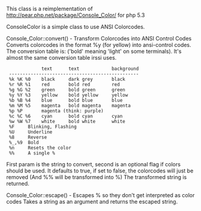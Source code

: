 This class is a reimplementation of http://pear.php.net/package/Console_Color/ for php 5.3 

ConsoleColor is a simple class to use ANSI Colorcodes.

Console_Color::convert() - Transform Colorcodes into ANSI Control Codes  
  Converts colorcodes in the format %y (for yellow) into ansi-control
  codes. The conversion table is: ('bold' meaning 'light' on some
  terminals). It's almost the same conversion table irssi uses.
  
                 text      text            background
     ------------------------------------------------
     %k %K %0    black     dark grey       black
     %r %R %1    red       bold red        red
     %g %G %2    green     bold green      green
     %y %Y %3    yellow    bold yellow     yellow
     %b %B %4    blue      bold blue       blue
     %m %M %5    magenta   bold magenta    magenta
     %p %P       magenta (think: purple)
     %c %C %6    cyan      bold cyan       cyan
     %w %W %7    white     bold white      white
     %F     Blinking, Flashing
     %U     Underline
     %8     Reverse
     %_,%9  Bold
     %n     Resets the color
     %%     A single %

  First param is the string to convert, second is an optional flag if
  colors should be used. It defaults to true, if set to false, the
  colorcodes will just be removed (And %% will be transformed into %)
  The transformed string is returned.
  
Console_Color::escape() - Escapes % so they don't get interpreted as color codes
  Takes a string as an argument and returns the escaped string.
